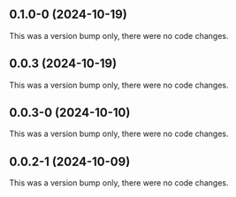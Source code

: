 ## 0.1.0-0 (2024-10-19)

This was a version bump only, there were no code changes.

## 0.0.3 (2024-10-19)

This was a version bump only, there were no code changes.

## 0.0.3-0 (2024-10-10)

This was a version bump only, there were no code changes.

## 0.0.2-1 (2024-10-09)

This was a version bump only, there were no code changes.